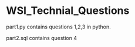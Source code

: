 # WSI_Technial_Questions

part1.py contains questions 1,2,3 in python.

part2.sql contains question 4
